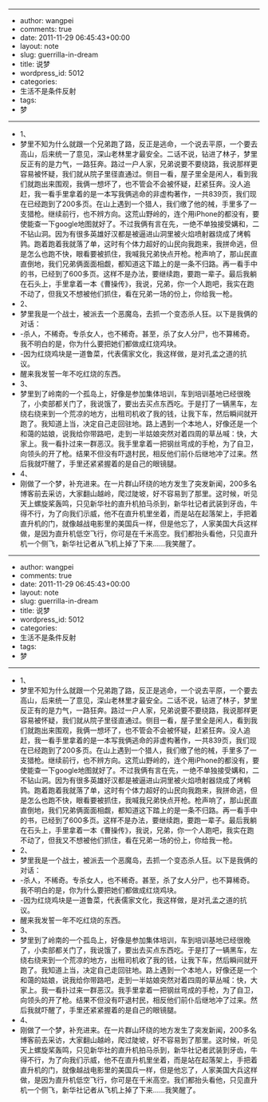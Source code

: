 - --
- author: wangpei
- comments: true
- date: 2011-11-29 06:45:43+00:00
- layout: note
- slug: guerrilla-in-dream
- title: 说梦
- wordpress_id: 5012
- categories:
- 生活不是条件反射
- tags:
- 梦
- --
- 1、
- 梦里不知为什么就跟一个兄弟跑了路，反正是逃命，一个说去平原，一个要去高山，后来统一了意见，深山老林里才最安全。二话不说，钻进了林子，梦里反正有的是力气，一路狂奔。路过一户人家，兄弟说要不要绕路，我说那样更容易被怀疑，我们就从院子里径直通过。侧目一看，屋子里全是闲人，看到我们就跑出来围观，我俩一想坏了，也不管会不会被怀疑，赶紧狂奔。没人追赶，我一看手里拿着的是一本写我俩逃命的非虚构著作，一共839页，我们现在已经跑到了200多页。在山上遇到一个猎人，我们缴了他的械，手里多了一支猎枪。继续前行，也不辨方向。这荒山野岭的，连个用iPhone的都没有，要使能查一下google地图就好了。不过我俩有言在先，一绝不单独接受媾和，二不钻山洞。因为有很多英雄好汉都是被逼进山洞里被火焰喷射器烧成了烤鹌鹑。跑着跑着我就落了单，这时有个体力超好的山民向我跑来，我拼命逃，但是怎么也跑不快，眼看要被抓住，我喊我兄弟快点开枪。枪声响了，那山民直直倒地，我们兄弟俩面面相觑，都知道这下踏上的是一条不归路。再一看手中的书，已经到了600多页。这样不是办法，要继续跑，要跑一辈子。最后我躺在石头上，手里拿着一本《曹操传》，我说，兄弟，你一个人跑吧，我实在跑不动了，但我又不想被他们抓住，看在兄弟一场的份上，你给我一枪。
- 2、
- 梦里我是一个战士，被派去一个恶魔岛，去抓一个变态杀人狂。以下是我俩的对话：
- -杀人，不稀奇。专杀女人，也不稀奇。甚至，杀了女人分尸，也不算稀奇。我不明白的是，你为什么要把她们都做成红烧鸡块。
- -因为红烧鸡块是一道鲁菜，代表儒家文化，我这样做，是对孔孟之道的抗议。
- 醒来我发誓一年不吃红烧的东西。
- 3、
- 梦里到了岭南的一个孤岛上，好像是参加集体培训，车到培训基地已经很晚了，小卖部都关门了，我说饿了，要出去买点东西吃。于是打了一辆黑车，左绕右绕来到一个荒凉的地方，出租司机收了我的钱，让我下车，然后瞬间就开跑了。我知道上当，决定自己走回驻地。路上遇到一个本地人，好像还是一个和蔼的姑娘，说我给你带路吧，走到一半姑娘突然对着四周的草丛喊：快，大家上。我一看扑过来一群恶汉。我手里拿着一把钢丝弯成的手枪，为了自卫，向领头的开了枪。结果不但没有吓退村民，相反他们前仆后继地冲了过来。然后我就吓醒了，手里还紧紧握着的是自己的眼镜腿。
- 4、
- 刚做了一个梦，补充进来。在一片群山环绕的地方发生了突发新闻，200多名博客前去采访，大家翻山越岭，爬过陡坡，好不容易到了那里。这时候，听见天上螺旋桨轰鸣，只见新华社的直升机拍马杀到，新华社记者武装到牙齿，牛得不行，为了向我们示威，他不在直升机里坐着，而是站在起落架上，手把着直升机的门，就像越战电影里的美国兵一样，但是他忘了，人家美国大兵这样做，是因为直升机低空飞行，你可是在千米高空。我们都抬头看他，只见直升机一个侧飞，新华社记者从飞机上掉了下来……我笑醒了。
- --
- author: wangpei
- comments: true
- date: 2011-11-29 06:45:43+00:00
- layout: note
- slug: guerrilla-in-dream
- title: 说梦
- wordpress_id: 5012
- categories:
- 生活不是条件反射
- tags:
- 梦
- --
- 1、
- 梦里不知为什么就跟一个兄弟跑了路，反正是逃命，一个说去平原，一个要去高山，后来统一了意见，深山老林里才最安全。二话不说，钻进了林子，梦里反正有的是力气，一路狂奔。路过一户人家，兄弟说要不要绕路，我说那样更容易被怀疑，我们就从院子里径直通过。侧目一看，屋子里全是闲人，看到我们就跑出来围观，我俩一想坏了，也不管会不会被怀疑，赶紧狂奔。没人追赶，我一看手里拿着的是一本写我俩逃命的非虚构著作，一共839页，我们现在已经跑到了200多页。在山上遇到一个猎人，我们缴了他的械，手里多了一支猎枪。继续前行，也不辨方向。这荒山野岭的，连个用iPhone的都没有，要使能查一下google地图就好了。不过我俩有言在先，一绝不单独接受媾和，二不钻山洞。因为有很多英雄好汉都是被逼进山洞里被火焰喷射器烧成了烤鹌鹑。跑着跑着我就落了单，这时有个体力超好的山民向我跑来，我拼命逃，但是怎么也跑不快，眼看要被抓住，我喊我兄弟快点开枪。枪声响了，那山民直直倒地，我们兄弟俩面面相觑，都知道这下踏上的是一条不归路。再一看手中的书，已经到了600多页。这样不是办法，要继续跑，要跑一辈子。最后我躺在石头上，手里拿着一本《曹操传》，我说，兄弟，你一个人跑吧，我实在跑不动了，但我又不想被他们抓住，看在兄弟一场的份上，你给我一枪。
- 2、
- 梦里我是一个战士，被派去一个恶魔岛，去抓一个变态杀人狂。以下是我俩的对话：
- -杀人，不稀奇。专杀女人，也不稀奇。甚至，杀了女人分尸，也不算稀奇。我不明白的是，你为什么要把她们都做成红烧鸡块。
- -因为红烧鸡块是一道鲁菜，代表儒家文化，我这样做，是对孔孟之道的抗议。
- 醒来我发誓一年不吃红烧的东西。
- 3、
- 梦里到了岭南的一个孤岛上，好像是参加集体培训，车到培训基地已经很晚了，小卖部都关门了，我说饿了，要出去买点东西吃。于是打了一辆黑车，左绕右绕来到一个荒凉的地方，出租司机收了我的钱，让我下车，然后瞬间就开跑了。我知道上当，决定自己走回驻地。路上遇到一个本地人，好像还是一个和蔼的姑娘，说我给你带路吧，走到一半姑娘突然对着四周的草丛喊：快，大家上。我一看扑过来一群恶汉。我手里拿着一把钢丝弯成的手枪，为了自卫，向领头的开了枪。结果不但没有吓退村民，相反他们前仆后继地冲了过来。然后我就吓醒了，手里还紧紧握着的是自己的眼镜腿。
- 4、
- 刚做了一个梦，补充进来。在一片群山环绕的地方发生了突发新闻，200多名博客前去采访，大家翻山越岭，爬过陡坡，好不容易到了那里。这时候，听见天上螺旋桨轰鸣，只见新华社的直升机拍马杀到，新华社记者武装到牙齿，牛得不行，为了向我们示威，他不在直升机里坐着，而是站在起落架上，手把着直升机的门，就像越战电影里的美国兵一样，但是他忘了，人家美国大兵这样做，是因为直升机低空飞行，你可是在千米高空。我们都抬头看他，只见直升机一个侧飞，新华社记者从飞机上掉了下来……我笑醒了。
